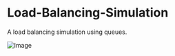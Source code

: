 # Load-Balancing-Simulation
A load balancing simulation using queues.

![Image](https://1.bp.blogspot.com/-J3Y7A4dHy1w/YMRCFOL7c_I/AAAAAAAAAB8/WxbsxDBHDKgpTZhEjWzpX-klZ8RlPREtQCLcBGAsYHQ/w463-h372/sample.gif)
